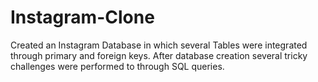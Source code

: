 # Instagram-Clone
Created an Instagram Database in which several Tables were integrated through primary and foreign keys. After database creation several tricky challenges were performed to through SQL queries.
